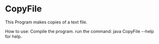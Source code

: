 # CopyFile
This Program makes copies of a text file.

How to use:
Compile the program.
run the command:
        java CopyFile --help
for help.
